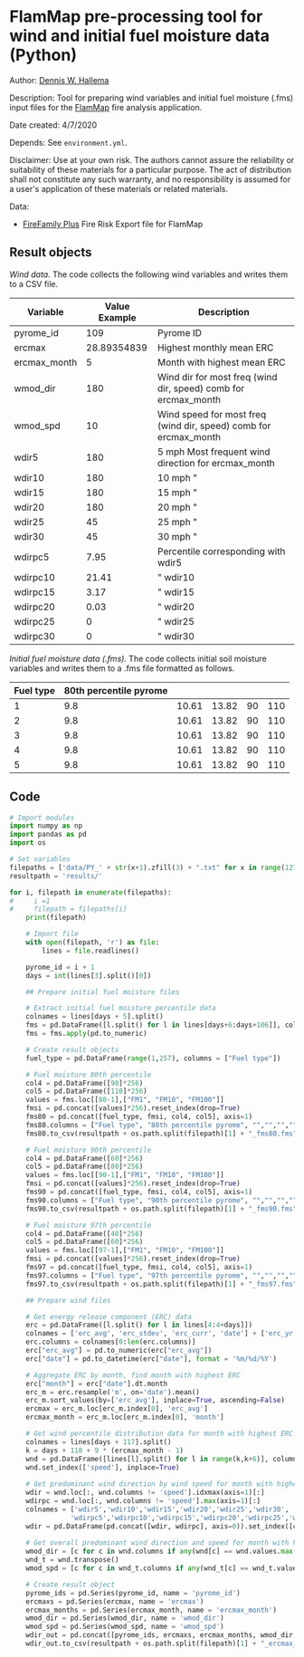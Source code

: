 # FlamMap pre-processing tool for wind and initial fuel moisture data (Python) 

Author: [Dennis W. Hallema](mailto:dwhallem@ncsu.edu)

Description: Tool for preparing wind variables and initial fuel moisture (.fms) input files for the [FlamMap](https://www.firelab.org/project/flammap) fire analysis application. 

Date created: 4/7/2020

Depends: See `environment.yml`. 

Disclaimer: Use at your own risk. The authors cannot assure the reliability or suitability of these materials for a particular purpose. The act of distribution shall not constitute any such warranty, and no responsibility is assumed for a user's application of these materials or related materials. 

Data: 

* [FireFamily Plus](https://www.firelab.org/project/firefamilyplus) Fire Risk Export file for FlamMap

## Result objects

_Wind data._ The code collects the following wind variables and writes them to a CSV file.

|	Variable	|	Value Example	|	Description	|
| --- | --- | --- |
|	pyrome_id	|	109	|	Pyrome ID	|
|	ercmax	|	28.89354839	|	Highest monthly mean ERC	|
|	ercmax_month	|	5	|	Month with highest mean ERC	|
|	wmod_dir	|	180	|	Wind dir for most freq (wind dir, speed) comb for ercmax_month	|
|	wmod_spd	|	10	|	Wind speed for most freq (wind dir, speed) comb for ercmax_month	|
|	wdir5	|	180	|	5 mph Most frequent wind direction for ercmax_month	|
|	wdir10	|	180	|	10 mph "	|
|	wdir15	|	180	|	15 mph "	|
|	wdir20	|	180	|	20 mph "	|
|	wdir25	|	45	|	25 mph "	|
|	wdir30	|	45	|	30 mph "	|
|	wdirpc5	|	7.95	|	Percentile corresponding with wdir5	|
|	wdirpc10	|	21.41	|	" wdir10	|
|	wdirpc15	|	3.17	|	" wdir15	|
|	wdirpc20	|	0.03	|	" wdir20	|
|	wdirpc25	|	0	|	" wdir25	|
|	wdirpc30	|	0	|	" wdir30	|


_Initial fuel moisture data (.fms)._ The code collects initial soil moisture variables and writes them to a .fms file formatted as follows.

|	Fuel type	|	80th percentile pyrome	|		|		|		|		|
| --- | --- | --- | --- | --- | --- |
|	1	|	9.8	|	10.61	|	13.82	|	90	|	110	|
|	2	|	9.8	|	10.61	|	13.82	|	90	|	110	|
|	3	|	9.8	|	10.61	|	13.82	|	90	|	110	|
|	4	|	9.8	|	10.61	|	13.82	|	90	|	110	|
|	5	|	9.8	|	10.61	|	13.82	|	90	|	110	|

## Code


```python
# Import modules
import numpy as np
import pandas as pd
import os

# Set variables
filepaths = ['data/PY_' + str(x+1).zfill(3) + ".txt" for x in range(127 + 1)]
resultpath = 'results/'

for i, filepath in enumerate(filepaths):
#     i =1
#     filepath = filepaths[i]
    print(filepath)

    # Import file
    with open(filepath, 'r') as file:
        lines = file.readlines()

    pyrome_id = i + 1
    days = int(lines[3].split()[0])

    ## Prepare initial fuel moisture files

    # Extract initial fuel moisture percentile data
    colnames = lines[days + 5].split()
    fms = pd.DataFrame([l.split() for l in lines[days+6:days+106]], columns = colnames)
    fms = fms.apply(pd.to_numeric)

    # Create result objects
    fuel_type = pd.DataFrame(range(1,257), columns = ["Fuel type"])

    # Fuel moisture 80th percentile
    col4 = pd.DataFrame([90]*256)
    col5 = pd.DataFrame([110]*256)
    values = fms.loc[[80-1],["FM1", "FM10", "FM100"]]
    fmsi = pd.concat([values]*256).reset_index(drop=True)
    fms80 = pd.concat([fuel_type, fmsi, col4, col5], axis=1)
    fms80.columns = ["Fuel type", "80th percentile pyrome", "","","",""]
    fms80.to_csv(resultpath + os.path.split(filepath)[1] + "_fms80.fms", header=True, sep="\t", index=False)

    # Fuel moisture 90th percentile
    col4 = pd.DataFrame([60]*256)
    col5 = pd.DataFrame([80]*256)
    values = fms.loc[[90-1],["FM1", "FM10", "FM100"]]
    fmsi = pd.concat([values]*256).reset_index(drop=True)
    fms90 = pd.concat([fuel_type, fmsi, col4, col5], axis=1)
    fms90.columns = ["Fuel type", "90th percentile pyrome", "","","",""]
    fms90.to_csv(resultpath + os.path.split(filepath)[1] + "_fms90.fms", header=True, sep="\t", index=False)

    # Fuel moisture 97th percentile
    col4 = pd.DataFrame([40]*256)
    col5 = pd.DataFrame([60]*256)
    values = fms.loc[[97-1],["FM1", "FM10", "FM100"]]
    fmsi = pd.concat([values]*256).reset_index(drop=True)
    fms97 = pd.concat([fuel_type, fmsi, col4, col5], axis=1)
    fms97.columns = ["Fuel type", "97th percentile pyrome", "","","",""]
    fms97.to_csv(resultpath + os.path.split(filepath)[1] + "_fms97.fms", header=True, sep="\t", index=False)

    ## Prepare wind files

    # Get energy release component (ERC) data
    erc = pd.DataFrame([l.split() for l in lines[4:4+days]])
    colnames = ['erc_avg', 'erc_stdev', 'erc_curr', 'date'] + ['erc_yr' + str(x + 1) for x in range(50 + 1)]
    erc.columns = colnames[0:len(erc.columns)]
    erc["erc_avg"] = pd.to_numeric(erc["erc_avg"])
    erc["date"] = pd.to_datetime(erc["date"], format = '%m/%d/%Y')

    # Aggregate ERC by month, find month with highest ERC
    erc["month"] = erc["date"].dt.month
    erc_m = erc.resample('m', on='date').mean()
    erc_m.sort_values(by=['erc_avg'], inplace=True, ascending=False)
    ercmax = erc_m.loc[erc_m.index[0], 'erc_avg']
    ercmax_month = erc_m.loc[erc_m.index[0], 'month']

    # Get wind percentile distribution data for month with highest ERC
    colnames = lines[days + 117].split()
    k = days + 118 + 9 * (ercmax_month - 1)
    wnd = pd.DataFrame([lines[l].split() for l in range(k,k+6)], columns = colnames).apply(pd.to_numeric)
    wnd.set_index(['speed'], inplace=True)
   
    # Get predominant wind direction by wind speed for month with highest ERC
    wdir = wnd.loc[:, wnd.columns != 'speed'].idxmax(axis=1)[:]
    wdirpc = wnd.loc[:, wnd.columns != 'speed'].max(axis=1)[:]
    colnames = ['wdir5','wdir10','wdir15','wdir20','wdir25','wdir30',
               'wdirpc5','wdirpc10','wdirpc15','wdirpc20','wdirpc25','wdirpc30']
    wdir = pd.DataFrame(pd.concat([wdir, wdirpc], axis=0)).set_index([colnames]).transpose()
    
    # Get overall predominant wind direction and speed for month with highest ERC
    wmod_dir = [c for c in wnd.columns if any(wnd[c] == wnd.values.max())][0]
    wnd_t = wnd.transpose()
    wmod_spd = [c for c in wnd_t.columns if any(wnd_t[c] == wnd_t.values.max())][0]

    # Create result object
    pyrome_ids = pd.Series(pyrome_id, name = 'pyrome_id')
    ercmaxs = pd.Series(ercmax, name = 'ercmax')
    ercmax_months = pd.Series(ercmax_month, name = 'ercmax_month')
    wmod_dir = pd.Series(wmod_dir, name = 'wmod_dir')
    wmod_spd = pd.Series(wmod_spd, name = 'wmod_spd')
    wdir_out = pd.concat([pyrome_ids, ercmaxs, ercmax_months, wmod_dir, wmod_spd, wdir], axis=1)
    wdir_out.to_csv(resultpath + os.path.split(filepath)[1] + "_ercmax_wdir.csv",header=True, sep=",", index=False)
```
